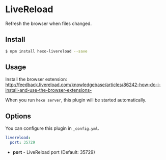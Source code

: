 # LiveReload

Refresh the browser when files changed.

## Install

``` bash
$ npm install hexo-livereload --save
```

## Usage

Install the browser extension: <http://feedback.livereload.com/knowledgebase/articles/86242-how-do-i-install-and-use-the-browser-extensions->

When you run `hexo server`, this plugin will be started automatically.

## Options

You can configure this plugin in `_config.yml`.

``` yml
livereload:
  port: 35729
```

- **port** - LiveReload port (Default: 35729)